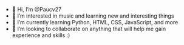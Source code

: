 - 👋 Hi, I’m @Paucv27
- 👀 I’m interested in music and learning new and interesting things
- 🌱 I’m currently learning Python, HTML, CSS, JavaScript, and more 
- 💞️ I’m looking to collaborate on anything that will help me gain experience and skills :)

<!---
Paucv27/Paucv27 is a ✨ special ✨ repository because its `README.md` (this file) appears on your GitHub profile.
You can click the Preview link to take a look at your changes.
--->
